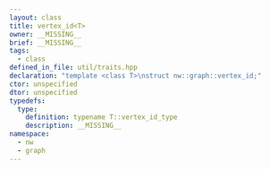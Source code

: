 ```yaml
---
layout: class
title: vertex_id<T>
owner: __MISSING__
brief: __MISSING__
tags:
  - class
defined_in_file: util/traits.hpp
declaration: "template <class T>\nstruct nw::graph::vertex_id;"
ctor: unspecified
dtor: unspecified
typedefs:
  type:
    definition: typename T::vertex_id_type
    description: __MISSING__
namespace:
  - nw
  - graph
---
```


```{index}  vertex_id<T>
```

